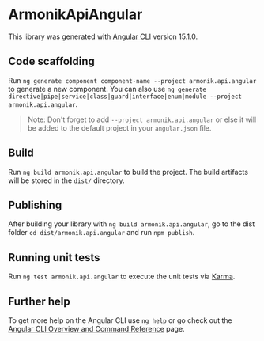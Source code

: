 # ArmonikApiAngular

This library was generated with [Angular CLI](https://github.com/angular/angular-cli) version 15.1.0.

## Code scaffolding

Run `ng generate component component-name --project armonik.api.angular` to generate a new component. You can also use `ng generate directive|pipe|service|class|guard|interface|enum|module --project armonik.api.angular`.
> Note: Don't forget to add `--project armonik.api.angular` or else it will be added to the default project in your `angular.json` file. 

## Build

Run `ng build armonik.api.angular` to build the project. The build artifacts will be stored in the `dist/` directory.

## Publishing

After building your library with `ng build armonik.api.angular`, go to the dist folder `cd dist/armonik.api.angular` and run `npm publish`.

## Running unit tests

Run `ng test armonik.api.angular` to execute the unit tests via [Karma](https://karma-runner.github.io).

## Further help

To get more help on the Angular CLI use `ng help` or go check out the [Angular CLI Overview and Command Reference](https://angular.io/cli) page.
